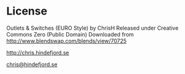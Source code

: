 # License

Outlets & Switches (EURO Style) by ChrisH
Released under
Creative Commons Zero (Public Domain)
Downloaded from http://www.blendswap.com/blends/view/70725

http://chris.hindefjord.se
    
chris@hindefjord.se